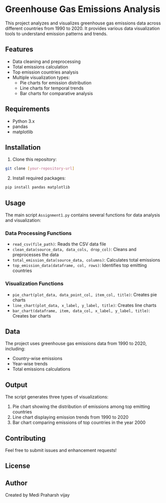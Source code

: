 # Greenhouse Gas Emissions Analysis

This project analyzes and visualizes greenhouse gas emissions data across different countries from 1990 to 2020. It provides various data visualization tools to understand emission patterns and trends.

## Features

- Data cleaning and preprocessing
- Total emissions calculation
- Top emission countries analysis
- Multiple visualization types:
  - Pie charts for emission distribution
  - Line charts for temporal trends
  - Bar charts for comparative analysis

## Requirements

- Python 3.x
- pandas
- matplotlib

## Installation

1. Clone this repository:
```bash
git clone [your-repository-url]
```

2. Install required packages:
```bash
pip install pandas matplotlib
```

## Usage

The main script `Assignment1.py` contains several functions for data analysis and visualization:

### Data Processing Functions
- `read_csv(file_path)`: Reads the CSV data file
- `clean_data(source_data, data_cols, drop_col)`: Cleans and preprocesses the data
- `total_emission_data(source_data, columns)`: Calculates total emissions
- `top_emission_data(dataframe, col, rows)`: Identifies top emitting countries

### Visualization Functions
- `pie_chart(plot_data, data_point_col, item_col, title)`: Creates pie charts
- `line_chart(plot_data, x_label, y_label, title)`: Creates line charts
- `bar_chart(dataframe, item, data_col, x_label, y_label, title)`: Creates bar charts

## Data

The project uses greenhouse gas emissions data from 1990 to 2020, including:
- Country-wise emissions
- Year-wise trends
- Total emissions calculations

## Output

The script generates three types of visualizations:
1. Pie chart showing the distribution of emissions among top emitting countries
2. Line chart displaying emission trends from 1990 to 2020
3. Bar chart comparing emissions of top countries in the year 2000

## Contributing

Feel free to submit issues and enhancement requests!

## License


## Author

Created by Medi Praharsh vijay
